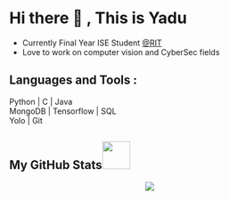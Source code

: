 # Hi there 👋 , This is Yadu

- Currently Final Year ISE Student [@RIT](https://msrit.edu)
- Love to work on computer vision and CyberSec fields

## Languages and Tools :

Python | C | Java <br>
MongoDB | Tensorflow | SQL  
Yolo | Git



 <h2>My GitHub Stats<img src="https://cdn.imgbin.com/8/24/12/imgbin-pusheen-cat-pixel-art-graphics-pusheen-drawings-q4s9uBfuMU3rY6F4720Lrg01v.jpg" width="50"> </h2>
 
 <p align="center"> <img align="center" src="https://github-readme-stats.vercel.app/api?username=Yadu9238&show_icons=true&theme=dracula" /></p>


 
 
<!--
**Yadu9238/Yadu9238** is a ✨ _special_ ✨ repository because its `README.md` (this file) appears on your GitHub profile.

Here are some ideas to get you started:

- 🔭 I’m currently working on ...
- 🌱 I’m currently learning ...
- 👯 I’m looking to collaborate on ...
- 🤔 I’m looking for help with ...
- 💬 Ask me about ...
- 📫 How to reach me: ...
- 😄 Pronouns: ...
- ⚡ Fun fact: ...
-->
